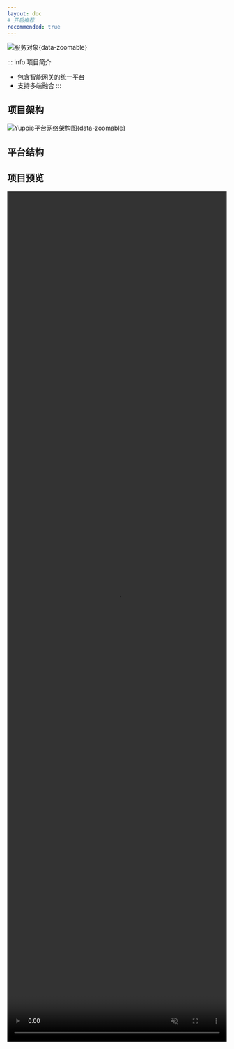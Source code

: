 ```yaml
---
layout: doc
# 开启推荐
recommended: true
---
```


<div class="flex items-center justify-center">

![服务对象](/yuppie.svg){data-zoomable}

</div>

::: info 项目简介
- 包含智能网关的统一平台
- 支持多端融合
:::

## 项目架构 ##

<div class="grid grid-cols-1 md:grid-cols-1">

![Yuppie平台网络架构图](/images/yuppie_network_arch.png){data-zoomable}

</div>

## 平台结构 ##

## 项目预览 ##

<div style="width: 100%;height:50%;" class="grid grid-cols-1 gap-4">
  <video controls muted autoplay loop width="100%" height="100%" >
    <source src="/videos/QQ_20240105143902.mp4" type="video/mp4">
  </video>
</div>
